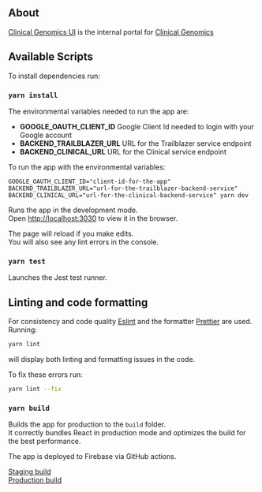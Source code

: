## About

[Clinical Genomics UI](https://cg-internal-portal-prod.web.app/) is the internal portal for [Clinical Genomics](https://www.scilifelab.se/facilities/clinical-genomics-stockholm/)


## Available Scripts

To install dependencies run:

### `yarn install`

The environmental variables needed to run the app are:
* **GOOGLE_OAUTH_CLIENT_ID** Google Client Id needed to login with your Google account
* **BACKEND_TRAILBLAZER_URL** URL for the Trailblazer service endpoint
* **BACKEND_CLINICAL_URL** URL for the Clinical service endpoint

To run the app with the environmental variables:

`GOOGLE_OAUTH_CLIENT_ID="client-id-for-the-app" BACKEND_TRAILBLAZER_URL="url-for-the-trailblazer-backend-service" BACKEND_CLINICAL_URL="url-for-the-clinical-backend-service" yarn dev`

Runs the app in the development mode.<br />
Open [http://localhost:3030](http://localhost:3000) to view it in the browser.

The page will reload if you make edits.<br />
You will also see any lint errors in the console.

### `yarn test`

Launches the Jest test runner.<br />


## Linting and code formatting

For consistency and code quality [Eslint](https://eslint.org/) and the formatter [Prettier](https://prettier.io/) are used.
Running:
```bash
yarn lint
```
will display both linting and formatting issues in the code.

To fix these errors run:
```bash
yarn lint --fix
```

### `yarn build`

Builds the app for production to the `build` folder.<br />
It correctly bundles React in production mode and optimizes the build for the best performance.

The app is deployed to Firebase via GitHub actions.

[Staging build](https://cg-internal-portal-prod.web.app/)<br />
[Production build](https://cg-internal-portal-prod.web.app/)<br />

